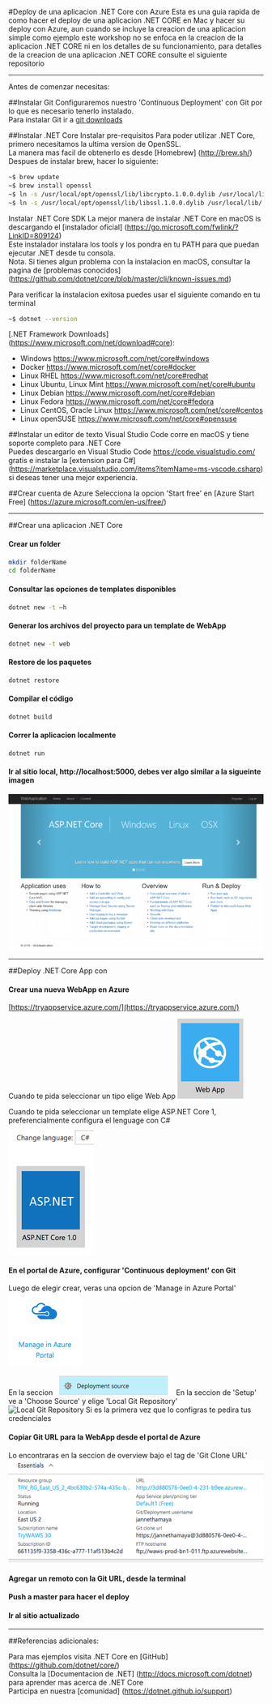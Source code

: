 #Deploy de una aplicacion .NET Core con Azure
Esta es una guia rapida de como hacer el deploy de una aplicacion .NET CORE en Mac y hacer su deploy con Azure, aun cuando se incluye la creacion de una aplicacion simple como ejemplo este workshop no se enfoca en la creacion de la aplicacion .NET CORE ni en los detalles de su funcionamiento, para detalles de la creacion de una aplicacion .NET CORE consulte el siguiente repositorio

---
Antes de comenzar necesitas:

##Instalar Git
Configuraremos nuestro 'Continuous Deployment' con Git por lo que es necesario tenerlo instalado.  
Para instalar Git ir a [git downloads](https://git-scm.com/downloads)

##Instalar .NET Core
Instalar pre-requisitos
Para poder utilizar .NET Core, primero necesitamos la ultima version de OpenSSL.  
La manera mas facil de obtenerlo es desde [Homebrew] (http://brew.sh/) Despues de instalar brew, hacer lo siguiente:

```sh
~$ brew update
~$ brew install openssl
~$ ln -s /usr/local/opt/openssl/lib/libcrypto.1.0.0.dylib /usr/local/lib/
~$ ln -s /usr/local/opt/openssl/lib/libssl.1.0.0.dylib /usr/local/lib/
```

Instalar .NET Core SDK
La mejor manera de instalar .NET Core en macOS is descargando el [instalador oficial] (https://go.microsoft.com/fwlink/?LinkID=809124)  
Este instalador instalara los tools y los pondra en tu PATH para que puedan ejecutar .NET desde tu consola.  
Nota. Si tienes algun problema con la instalacion en macOS, consultar la pagina de [problemas conocidos] (https://github.com/dotnet/core/blob/master/cli/known-issues.md)  

Para verificar la instalacion exitosa puedes usar el siguiente comando en tu terminal
```sh
~$ dotnet --version
```

[.NET Framework Downloads] (https://www.microsoft.com/net/download#core):
* Windows https://www.microsoft.com/net/core#windows
* Docker https://www.microsoft.com/net/core#docker
* Linux RHEL https://www.microsoft.com/net/core#redhat
* Linux Ubuntu, Linux Mint https://www.microsoft.com/net/core#ubuntu
* Linux Debian https://www.microsoft.com/net/core#debian
* Linux Fedora https://www.microsoft.com/net/core#fedora
* Linux CentOS, Oracle Linux https://www.microsoft.com/net/core#centos
* Linux openSUSE https://www.microsoft.com/net/core#opensuse


##Instalar un editor de texto
Visual Studio Code corre en macOS y tiene soporte completo para .NET Core  
Puedes descargarlo en Visual Studio Code <https://code.visualstudio.com/> gratis e instalar la [extension para C#]   (https://marketplace.visualstudio.com/items?itemName=ms-vscode.csharp) si deseas tener una mejor experiencia.  

##Crear cuenta de Azure
Selecciona la opcion 'Start free' en [Azure Start Free] (https://azure.microsoft.com/en-us/free/)

---

##Crear una aplicacion .NET Core

#### Crear un folder
```sh
mkdir folderName
cd folderName
```

#### Consultar las opciones de templates disponibles
```sh
dotnet new -t –h
```

#### Generar los archivos del proyecto para un template de WebApp
```sh
dotnet new -t web
```

#### Restore de los paquetes
```sh
dotnet restore
```

#### Compilar el código
```sh
dotnet build
```

#### Correr la aplicacion localmente
```sh
dotnet run
```

#### Ir al sitio local, http://localhost:5000, debes ver algo similar a la sigueinte imagen

![localhost](/localhost.png?raw=true "localhost")

---

##Deploy .NET Core App con 
#### Crear una nueva WebApp en Azure
[https://tryappservice.azure.com/](https://tryappservice.azure.com/)

Cuando te pida seleccionar un tipo elige Web App 
![webapp](/webapp.png?raw=true "webapp")

Cuando te pida seleccionar un template elige ASP.NET Core 1, preferencialmente configura el lenguage con C#  
![ASP .NET Core 1](/aspnetcore1.png?raw=true "ASP .NET Core 1")

#### En el portal de Azure, configurar 'Continuous deployment' con Git
Luego de elegir crear, veras una opcion de 'Manage in Azure Portal'  
![Mange Azure](/manageazure.png?raw=true "Manage Azure")

En la seccion ![Deployment Source](/deploymentsource.png?raw=true "Deployment Source") 
En la seccion de 'Setup' ve a 'Choose Source' y elige 'Local Git Repository'  
![Local Git Repository](/localgitreposotory.png?raw=true "Local Git Repository") 
Si es la primera vez que lo configras te pedira tus credenciales

#### Copiar Git URL para la WebApp desde el portal de Azure
Lo encontraras en la seccion de overview bajo el tag de 'Git Clone URL'  
![Git URL](/giturl.png?raw=true "git URL")


#### Agregar un remoto con la Git URL, desde la terminal
#### Push a master para hacer el deploy
#### Ir al sitio actualizado

---
##Referencias adicionales:

Para mas ejemplos visita .NET Core en [GitHub] (https://github.com/dotnet/core/)  
Consulta la [Documentacion de .NET] (http://docs.microsoft.com/dotnet) para aprender mas acerca de .NET Core  
Participa en nuestra [comunidad] (https://dotnet.github.io/support)  
